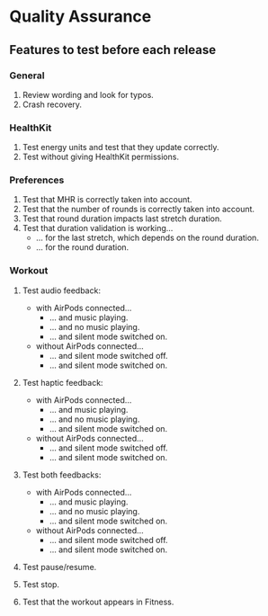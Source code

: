# Quality Assurance

## Features to test before each release

### General
1. Review wording and look for typos.
2. Crash recovery.

### HealthKit
1. Test energy units and test that they update correctly.
2. Test without giving HealthKit permissions.

### Preferences
1. Test that MHR is correctly taken into account.
2. Test that the number of rounds is correctly taken into account.
3. Test that round duration impacts last stretch duration.
4. Test that duration validation is working…
	* … for the last stretch, which depends on the round duration.
	* … for the round duration.


### Workout
1. Test audio feedback:
	* with AirPods connected…
		* … and music playing.
		* … and no music playing.
		* … and silent mode switched on.
	* without AirPods connected…
		* … and silent mode switched off.
		* … and silent mode switched on.

2. Test haptic feedback:
	* with AirPods connected…
		* … and music playing.
		* … and no music playing.
		* … and silent mode switched on.
	* without AirPods connected…
		* … and silent mode switched off.
		* … and silent mode switched on.

3. Test both feedbacks:
	* with AirPods connected…
		* … and music playing.
		* … and no music playing.
		* … and silent mode switched on.
	* without AirPods connected…
		* … and silent mode switched off.
		* … and silent mode switched on.

4. Test pause/resume.
5. Test stop.
6. Test that the workout appears in Fitness.